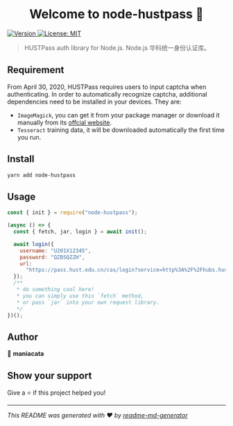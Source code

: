 <h1 align="center">Welcome to node-hustpass 👋</h1>
<p>
  <a href="https://www.npmjs.com/package/node-hustpass" target="_blank">
    <img alt="Version" src="https://img.shields.io/npm/v/node-hustpass.svg">
  </a>
  <a href="#" target="_blank">
    <img alt="License: MIT" src="https://img.shields.io/badge/License-MIT-yellow.svg" />
  </a>
</p>

> HUSTPass auth library for Node.js. Node.js 华科统一身份认证库。

## Requirement

From April 30, 2020, HUSTPass requires users to input captcha when authenticating. In order to automatically recognize captcha, additional dependencies need to be installed in your devices. They are:

* `ImageMagick`, you can get it from your package manager or download it manually from its [offcial website](https://imagemagick.org/script/download.php).
* `Tesseract` training data, it will be downloaded automatically the first time you run.

## Install

```sh
yarn add node-hustpass
```

## Usage

```javascript
const { init } = require("node-hustpass");

(async () => {
  const { fetch, jar, login } = await init();

  await login({
    username: "U201X12345",
    password: "QZBSQZZH",
    url:
      "https://pass.hust.edu.cn/cas/login?service=http%3A%2F%2Fhubs.hust.edu.cn%2Fhustpass.action"
  });
  /**
   * do something cool here!
   * you can simply use this `fetch` method,
   * or pass `jar` into your own request library.
   */
})();
```

## Author

👤 **maniacata**


## Show your support

Give a ⭐️ if this project helped you!

***
_This README was generated with ❤️ by [readme-md-generator](https://github.com/kefranabg/readme-md-generator)_